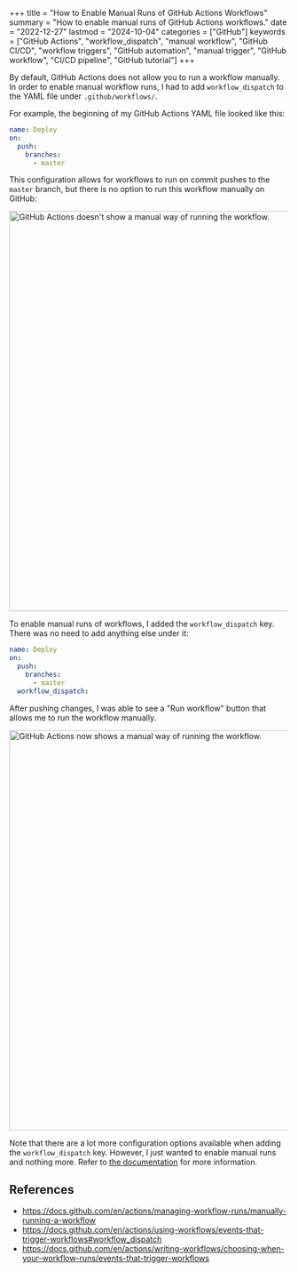 +++
title = "How to Enable Manual Runs of GitHub Actions Workflows"
summary = "How to enable manual runs of GitHub Actions workflows."
date = "2022-12-27"
lastmod = "2024-10-04"
categories = ["GitHub"]
keywords = ["GitHub Actions", "workflow_dispatch", "manual workflow", "GitHub CI/CD", "workflow triggers", "GitHub automation", "manual trigger", "GitHub workflow", "CI/CD pipeline", "GitHub tutorial"]
+++

By default, GitHub Actions does not allow you to run a workflow manually. In order to enable manual workflow runs, I had to add `workflow_dispatch` to the YAML file under `.github/workflows/`.

For example, the beginning of my GitHub Actions YAML file looked like this:


```yaml
name: Deploy
on:
  push:
    branches:
      - master
```

This configuration allows for workflows to run on commit pushes to the `master` branch, but there is no option to run this workflow manually on GitHub:

<img src="/how-to-enable-manual-runs-of-github-actions-workflows/no-manual-run.webp" alt="GitHub Actions doesn't show a manual way of running the workflow." width="720" height="259" style="max-width: 100%; height: auto; aspect-ratio: 1862 / 672;" loading="lazy" decoding="async">

To enable manual runs of workflows, I added the `workflow_dispatch` key. There was no need to add anything else under it:

```yaml
name: Deploy
on:
  push:
    branches:
      - master
  workflow_dispatch:
```

After pushing changes, I was able to see a "Run workflow" button that allows me to run the workflow manually.

<img src="/how-to-enable-manual-runs-of-github-actions-workflows/manual-run-enabled.webp" alt="GitHub Actions now shows a manual way of running the workflow." width="720" height="306" style="max-width: 100%; height: auto; aspect-ratio: 1854 / 790;" loading="lazy" decoding="async">

Note that there are a lot more configuration options available when adding the `workflow_dispatch` key. However, I just wanted to enable manual runs and nothing more. Refer to [the documentation](https://docs.github.com/en/actions/using-workflows/events-that-trigger-workflows#workflow_dispatch) for more information.

## References

- https://docs.github.com/en/actions/managing-workflow-runs/manually-running-a-workflow
- https://docs.github.com/en/actions/using-workflows/events-that-trigger-workflows#workflow_dispatch
- https://docs.github.com/en/actions/writing-workflows/choosing-when-your-workflow-runs/events-that-trigger-workflows

